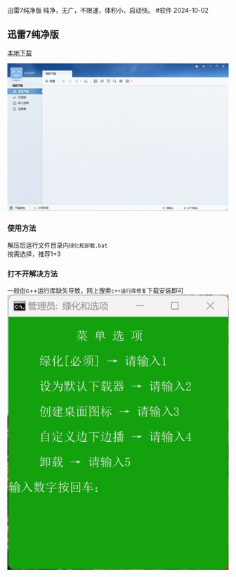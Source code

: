 迅雷7纯净版
纯净，无广，不限速，体积小，启动快。
#软件
2024-10-02
## 迅雷7纯净版  
[本地下载](https://rr.855955.xyz/迅雷7.zip)  

![](xl7-1.jpg)  
### 使用方法    
解压后运行文件目录内`绿化和卸载.bat`    
按需选择，推荐1+3  
### 打不开解决方法  
一般由c++运行库缺失导致，网上搜索`c++运行库修复`下载安装即可  
![](xl7-2.jpg)
